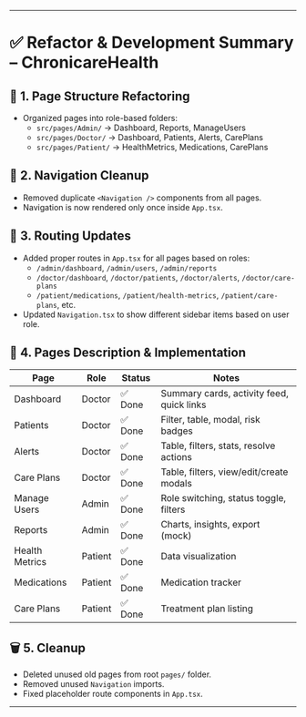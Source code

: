 ---

# ✅ Refactor & Development Summary – ChronicareHealth

## 📁 1. Page Structure Refactoring

- Organized pages into role-based folders:
  - `src/pages/Admin/` → Dashboard, Reports, ManageUsers
  - `src/pages/Doctor/` → Dashboard, Patients, Alerts, CarePlans
  - `src/pages/Patient/` → HealthMetrics, Medications, CarePlans

## 🧹 2. Navigation Cleanup

- Removed duplicate `<Navigation />` components from all pages.
- Navigation is now rendered only once inside `App.tsx`.

## 🔁 3. Routing Updates

- Added proper routes in `App.tsx` for all pages based on roles:
  - `/admin/dashboard`, `/admin/users`, `/admin/reports`
  - `/doctor/dashboard`, `/doctor/patients`, `/doctor/alerts`, `/doctor/care-plans`
  - `/patient/medications`, `/patient/health-metrics`, `/patient/care-plans`, etc.
- Updated `Navigation.tsx` to show different sidebar items based on user role.

## 📄 4. Pages Description & Implementation

| Page              | Role    | Status  | Notes                                         |
|-------------------|---------|---------|-----------------------------------------------|
| Dashboard         | Doctor  | ✅ Done  | Summary cards, activity feed, quick links     |
| Patients          | Doctor  | ✅ Done  | Filter, table, modal, risk badges             |
| Alerts            | Doctor  | ✅ Done  | Table, filters, stats, resolve actions        |
| Care Plans        | Doctor  | ✅ Done  | Table, filters, view/edit/create modals       |
| Manage Users      | Admin   | ✅ Done  | Role switching, status toggle, filters        |
| Reports           | Admin   | ✅ Done  | Charts, insights, export (mock)               |
| Health Metrics    | Patient | ✅ Done  | Data visualization                            |
| Medications       | Patient | ✅ Done  | Medication tracker                            |
| Care Plans        | Patient | ✅ Done  | Treatment plan listing                        |

## 🗑️ 5. Cleanup

- Deleted unused old pages from root `pages/` folder.
- Removed unused `Navigation` imports.
- Fixed placeholder route components in `App.tsx`.

--- 
